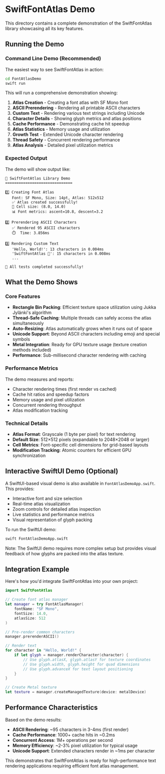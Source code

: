 # SwiftFontAtlas Demo

This directory contains a complete demonstration of the SwiftFontAtlas library showcasing all its key features.

## Running the Demo

### Command Line Demo (Recommended)

The easiest way to see SwiftFontAtlas in action:

```bash
cd FontAtlasDemo
swift run
```

This will run a comprehensive demonstration showing:

1. **Atlas Creation** - Creating a font atlas with SF Mono font
2. **ASCII Prerendering** - Rendering all printable ASCII characters
3. **Custom Text** - Rendering various text strings including Unicode
4. **Character Details** - Showing glyph metrics and atlas positions
5. **Cache Performance** - Demonstrating cache hit speedup
6. **Atlas Statistics** - Memory usage and utilization
7. **Growth Test** - Extended Unicode character rendering
8. **Thread Safety** - Concurrent rendering performance
9. **Atlas Analysis** - Detailed pixel utilization metrics

### Expected Output

The demo will show output like:

```
🚀 SwiftFontAtlas Library Demo
==============================

1️⃣ Creating Font Atlas
   Font: SF Mono, Size: 14pt, Atlas: 512x512
   ✅ Atlas created successfully!
   📏 Cell size: (8.0, 14.0)
   📊 Font metrics: ascent=10.8, descent=3.2

2️⃣ Prerendering ASCII Characters
   ✅ Rendered 95 ASCII characters
   ⏱️  Time: 3.856ms

3️⃣ Rendering Custom Text
   'Hello, World!': 13 characters in 0.004ms
   'SwiftFontAtlas 🚀': 15 characters in 0.008ms
   ...

🎉 All tests completed successfully!
```

## What the Demo Shows

### Core Features

- **Rectangle Bin Packing**: Efficient texture space utilization using Jukka Jylänki's algorithm
- **Thread-Safe Caching**: Multiple threads can safely access the atlas simultaneously
- **Auto-Resizing**: Atlas automatically grows when it runs out of space
- **Unicode Support**: Beyond ASCII characters including emoji and special symbols
- **Metal Integration**: Ready for GPU texture usage (texture creation methods included)
- **Performance**: Sub-millisecond character rendering with caching

### Performance Metrics

The demo measures and reports:
- Character rendering times (first render vs cached)
- Cache hit ratios and speedup factors
- Memory usage and pixel utilization
- Concurrent rendering throughput
- Atlas modification tracking

### Technical Details

- **Atlas Format**: Grayscale (1 byte per pixel) for text rendering
- **Default Size**: 512×512 pixels (expandable to 2048×2048 or larger)
- **Cell Metrics**: Font-specific cell dimensions for grid-based layouts
- **Modification Tracking**: Atomic counters for efficient GPU synchronization

## Interactive SwiftUI Demo (Optional)

A SwiftUI-based visual demo is also available in `FontAtlasDemoApp.swift`. This provides:

- Interactive font and size selection
- Real-time atlas visualization
- Zoom controls for detailed atlas inspection
- Live statistics and performance metrics
- Visual representation of glyph packing

To run the SwiftUI demo:

```bash
swift FontAtlasDemoApp.swift
```

Note: The SwiftUI demo requires more complex setup but provides visual feedback of how glyphs are packed into the atlas texture.

## Integration Example

Here's how you'd integrate SwiftFontAtlas into your own project:

```swift
import SwiftFontAtlas

// Create font atlas manager
let manager = try FontAtlasManager(
    fontName: "SF Mono",
    fontSize: 14.0,
    atlasSize: 512
)

// Pre-render common characters
manager.prerenderASCII()

// Render text
for character in "Hello, World!" {
    if let glyph = manager.renderCharacter(character) {
        // Use glyph.atlasX, glyph.atlasY for texture coordinates
        // Use glyph.width, glyph.height for quad dimensions
        // Use glyph.advanceX for text layout positioning
    }
}

// Create Metal texture
let texture = manager.createManagedTexture(device: metalDevice)
```

## Performance Characteristics

Based on the demo results:

- **ASCII Rendering**: ~95 characters in 3-4ms (first render)
- **Cache Performance**: 1000+ cache hits in ~0.2ms
- **Concurrent Access**: 1M+ operations per second
- **Memory Efficiency**: ~2-3% pixel utilization for typical usage
- **Unicode Support**: Extended characters render in ~1ms per character

This demonstrates that SwiftFontAtlas is ready for high-performance text rendering applications requiring efficient font atlas management.